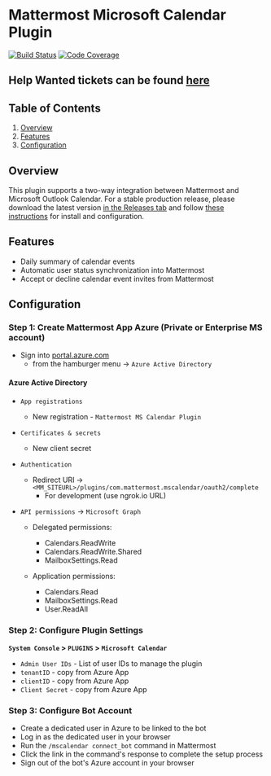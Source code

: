 # Mattermost Microsoft Calendar Plugin
[![Build Status](https://img.shields.io/circleci/project/github/mattermost/mattermost-plugin-mscalendar/master.svg)](https://circleci.com/gh/mattermost/mattermost-plugin-mscalendar)
[![Code Coverage](https://img.shields.io/codecov/c/github/mattermost/mattermost-plugin-mscalendar/master.svg)](https://codecov.io/gh/mattermost/mattermost-plugin-mscalendar)

## Help Wanted tickets can be found [here](https://github.com/mattermost/mattermost-plugin-mscalendar/issues?utf8=%E2%9C%93&q=is%3Aopen+label%3A%22up+for+grabs%22+label%3A%22help+wanted%22+sort%3Aupdated-desc)

## Table of Contents
1. [Overview](#overview)
2. [Features](#features)
3. [Configuration](#configuration)

## Overview

This plugin supports a two-way integration between Mattermost and Microsoft
Outlook Calendar. For a stable production release, please download the latest
version [in the Releases
tab](https://github.com/mattermost/mattermost-plugin-mscalendar/releases) and
follow [these instructions](#configuration) for install and configuration.

## Features

- Daily summary of calendar events
- Automatic user status synchronization into Mattermost
- Accept or decline calendar event invites from Mattermost

## Configuration

### Step 1: Create Mattermost App Azure (Private or Enterprise MS account)

- Sign into [portal.azure.com](www.portal.azure.com)
  - from the hamburger menu -> `Azure Active Directory`

#### Azure Active Directory

- `App registrations`
  - New registration - `Mattermost MS Calendar Plugin`
- `Certificates & secrets`
  - New client secret
- `Authentication`
  - Redirect URI -> `<MM_SITEURL>/plugins/com.mattermost.mscalendar/oauth2/complete`
    - For development (use ngrok.io URL)
- `API permissions` -> `Microsoft Graph`

  - Delegated permissions:
    - Calendars.ReadWrite
    - Calendars.ReadWrite.Shared
    - MailboxSettings.Read

  - Application permissions:
    - Calendars.Read
    - MailboxSettings.Read
    - User.ReadAll

### Step 2: Configure Plugin Settings

**`System Console` > `PLUGINS` > `Microsoft Calendar`**

- `Admin User IDs` - List of user IDs to manage the plugin
- `tenantID` - copy from Azure App
- `clientID` - copy from Azure App
- `Client Secret` - copy from Azure App

### Step 3: Configure Bot Account

- Create a dedicated user in Azure to be linked to the bot
- Log in as the dedicated user in your browser
- Run the `/mscalendar connect_bot` command in Mattermost
- Click the link in the command's response to complete the setup process
- Sign out of the bot's Azure account in your browser
